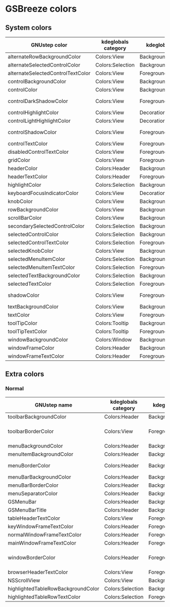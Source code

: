 # GSBreeze colors

## System colors

| GNUstep color                     | kdeglobals category | kdeglobals key      | Note                                |
| --------------------------------- | ------------------- | ------------------- | ----------------------------------- |
| alternateRowBackgroundColor       | Colors:View         | BackgroundAlternate |                                     |
| alternateSelectedControlColor     | Colors:Selection    | BackgroundAlternate |                                     |
| alternateSelectedControlTextColor | Colors:View         | ForegroundNormal    |                                     |
| controlBackgroundColor            | Colors:View         | BackgroundNormal    |                                     |
| controlColor                      | Colors:View         | BackgroundNormal    |                                     |
| controlDarkShadowColor            | Colors:View         | ForegroundNormal    | Should be KColorScheme::ShadowShade |
| controlHighlightColor             | Colors:View         | DecorationFocus     |                                     |
| controlLightHighlightColor        | Colors:View         | DecorationFocus     |                                     |
| controlShadowColor                | Colors:View         | ForegroundNormal    | Should be KColorScheme::ShadowShade |
| controlTextColor                  | Colors:View         | ForegroundNormal    |                                     |
| disabledControlTextColor          | Colors:View         | ForegroundInactive  |                                     |
| gridColor                         | Colors:View         | ForegroundNormal    | Breeze doesn't use gridlines        |
| headerColor                       | Colors:Header       | BackgroundNormal    |                                     |
| headerTextColor                   | Colors:Header       | ForegroundNormal    |                                     |
| highlightColor                    | Colors:Selection    | BackgroundNormal    |                                     |
| keyboardFocusIndicatorColor       | Colors:View         | DecorationFocus     |                                     |
| knobColor                         | Colors:View         | BackgroundNormal    |                                     |
| rowBackgroundColor                | Colors:View         | BackgroundNormal    |                                     |
| scrollBarColor                    | Colors:View         | BackgroundNormal    |                                     |
| secondarySelectedControlColor     | Colors:Selection    | BackgroundNormal    |                                     |
| selectedControlColor              | Colors:Selection    | BackgroundNormal    |                                     |
| selectedControlTextColor          | Colors:Selection    | ForegroundNormal    |                                     |
| selectedKnobColor                 | Colors:View         | BackgroundNormal    |                                     |
| selectedMenuItemColor             | Colors:Selection    | BackgroundNormal    |                                     |
| selectedMenuItemTextColor         | Colors:Selection    | ForegroundNormal    |                                     |
| selectedTextBackgroundColor       | Colors:Selection    | BackgroundNormal    |                                     |
| selectedTextColor                 | Colors:Selection    | ForegroundNormal    |                                     |
| shadowColor                       | Colors:View         | ForegroundNormal    | Should be KColorScheme::ShadowShade |
| textBackgroundColor               | Colors:View         | BackgroundNormal    | Not sure why this exists            |
| textColor                         | Colors:View         | ForegroundNormal    |                                     |
| toolTipColor                      | Colors:Tooltip      | BackgroundNormal    |                                     |
| toolTipTextColor                  | Colors:Tooltip      | ForegroundNormal    |                                     |
| windowBackgroundColor             | Colors:Window       | BackgroundColor     |                                     |
| windowFrameColor                  | Colors:Header       | BackgroundNormal    |                                     |
| windowFrameTextColor              | Colors:Header       | ForegroundNormal    |                                     |

## Extra colors
### Normal
| GNUstep name                       | kdeglobals category | kdeglobals key   | Notes                       |
| ---------------------------------- | ------------------- | ---------------- | --------------------------- |
| toolbarBackgroundColor             | Colors:Header       | BackgroundNormal |                             |
| toolbarBorderColor                 | Colors:View         | ForegroundNormal | Should be something lighter |
| menuBackgroundColor                | Colors:Header       | BackgroundNormal |                             |
| menuItemBackgroundColor            | Colors:Header       | BackgroundNormal |                             |
| menuBorderColor                    | Colors:Header       | BackgroundNormal | Should be transparent       |
| menuBarBackgroundColor             | Colors:Header       | BackgroundNormal |                             |
| menuBarBorderColor                 | Colors:Header       | BackgroundNormal |                             |
| menuSeparatorColor                 | Colors:Header       | BackgroundNormal |                             |
| GSMenuBar                          | Colors:Header       | BackgroundNormal |                             |
| GSMenuBarTitle                     | Colors:Header       | BackgroundNormal |                             |
| tableHeaderTextColor               | Colors:View         | ForegroundNormal |                             |
| keyWindowFrameTextColor            | Colors:Header       | ForegroundNormal |                             |
| normalWindowFrameTextColor         | Colors:Header       | ForegroundNormal |                             |
| mainWindowFrameTextColor           | Colors:Header       | ForegroundNormal |                             |
| windowBorderColor                  | Colors:Header       | ForegroundNormal | Should be something lighter |
| browserHeaderTextColor             | Colors:View         | ForegroundNormal |                             |
| NSScrollView                       | Colors:View         | BackgroundNormal |                             |
| highlightedTableRowBackgroundColor | Colors:Selection    | BackgroundNormal |                             |
| highlightedTableRowTextColor       | Colors:Selection    | ForegroundNormal |                             |